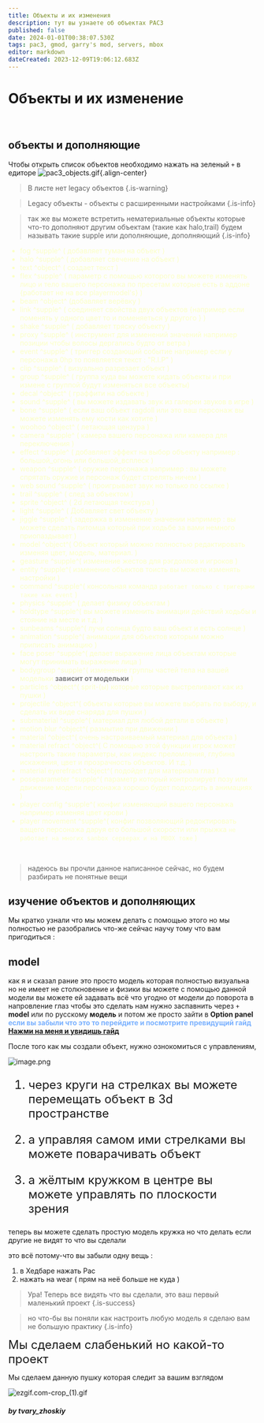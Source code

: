 ```yaml
---
title: Объекты и их изменения
description: тут вы узнаете об объектах PAC3
published: false
date: 2024-01-01T00:38:07.530Z
tags: pac3, gmod, garry's mod, servers, mbox
editor: markdown
dateCreated: 2023-12-09T19:06:12.683Z
---
```


# Объекты и их изменение

<br>


## объекты и дополняющиe

Чтобы открыть список объектов необходимо нажать на зеленый `+` в едиторе
![pac3_objects.gif](/pac3/pac3_objects.gif){.align-center}
> В листе нет legacy объектов
{.is-warning}

> Legacy объекты - объекты с расширенными настройками
{.is-info}

> так же вы можете встретить нематериальные объекты которые что-то дополняют другим объектам (такие как halo,trail)
будем называть такие supple или дополняющие, дополняющий
{.is-info}

<font color="#fbffc5">

- fog ^supple^ ( добавляет туман на объект )
- halo ^supple^ ( добавляет свечение на объект )
- text ^object^ ( создает текст )
- flex ^supple^ ( параметр с помощью которого вы можете изменять лицо и тело вашего персонажа по пресетам которые есть в аддоне {работает не на все playermodel's} )
- beam ^object^ (добавляет верёвку )
- link ^supple^ ( соединяет свойства двух объектов {например если поменять у одного цвет то и поменяеться у другого } )
- shake ^supple^ ( добавляет тряску объекту )
- proxy ^supple^ ( инструмент для изменений значений например позиции чтобы волосы дергались будто от ветра )
- event ^supple^ ( триггер создающий событие например если у персонажа 0hp то появляется текст : "R.I.P" )
- clip ^supple^ ( визуально разрезает объект )
- group ^supple^ ( группа куда вы можете кидать объекты и при измене с группой будут изменяться все объекты)
- decal ^object^ ( граффити на объекте )
- sound ^supple^ ( вы можете издавать звук из галереи звуков в игре )
- bone ^supple^ ( если ваш объект ragdoll или это ваш персонаж вы можете изменять ему кости как хотите )
- woohoo ^object^ ( летающая цензура )
- camera ^supple^ ( камера вашего персонажа или камера для переключения )
- effect ^supple^ ( добавляет эффект на выбор объекту например : большой_огонь или большой_всплеск )
- weapon ^supple^ ( оружие персонажа например : вы можете спрятать оружие и персонаж будет стрелять ничем )
- web sound ^supple^ ( проигрывает звук но только по ссылке )
- trail ^supple^ ( след за объектом )
- sprite ^object^ ( 2d летающая текстура )
- light ^supple^ ( Добавляет свет объекту )
- jiggle ^supple^ ( задержка в изменение значении например : вы можете сделать питомца который при ходьбе за вами немного приопаздывает )
- model ^object^( Объект который можно полностью редактировать изменяя цвет, модель, материал. )
- geasture ^supple^( изменение жестов для рэгдоллов и игроков )
- entity ^supple^( изменение объектов тоисть вы можете изменять настройки )
- command ^supple^( консольная команда `работает только с тригерами такие как event` )
- physics ^supple^ ( делает физику объектам )
- holdtype ^supple^( вы можете изменить анимации действий ходьбы и стояние на месте и т.д. )
- sunbeams ^supple^( лучи солнца будто ваш объект и есть солнце )
- animation ^supple^( анимации для объектов которым можно приписать анимацию )
- face poser ^supple^( делает выражение лица объектам которые могут принимать выражение лица )
- bodygroup ^supple^( изменение группы частей тела на вашей модельки <font color="gray"><b>зависит от модельки</b></font> )
- particles ^object^( sprit-(ы) которые которые выстреливают как из пушки )
- projectile ^object^( объекты которые вы можете выбрать по выбору, и сделать их виде снаряда для пушки  )
- submaterial ^supple^( материал для любой детали в объекте )
- motion blur ^object^( размытие при движении )
- material ^object^( очень настраиваемый материал для объекта )
- material refract ^object^( С помощью этой функции игрок может настроить такие параметры, как индекс преломления, глубина искажения, цвет и прозрачность объектов. И т.д. )
- material eyerefract ^object^( подойдет для материала глаз )
- poseparameter ^supple^( параметр который контролирует позу или движение модели персонажа хорошо будет подходить в анимациях )
- player config ^supple^( конфиг изменяющий вашего персонажа например изменяя цвет крови )
- player movement ^supple^(  конфиг позволяющий редоктировать ващего персонажа даруя его большой скорости или прыжка `не работает на многих sanbox серверах и на MBOX тоже`  )


</font>

<br>

<blockquote class="block"> <p>надеюсь вы прочли данное написанное сейчас, но будем разбирать не понятные вещи</p> </blockquote>

## изучение объектов и дополняющих

Мы кратко узнали что мы можем делать с помощью этого но мы полностью не разобрались что-же сейчас научу тому что вам пригодиться :

## model

как я и сказал рание это просто модель которая полностью визуальна но не имеет не столкновение и физики
вы можете с помощью данной модели вы можете ей задавать всё что угодно от модели до поворота в напровление глаз
чтобы это сделать нам нужно заспавнить через `+` **model** или по русскому **модель**
и потом же просто зайти в **Option panel** <font color="#7ab1ff">**если вы забыли что это то перейдите и посмотрите превидущий гайд [Нажми на меня и увидишь гайд](/PAC3/objects)**</font>

После того как мы создали объект, нужно ознокомиться с управлениям,

![image.png](/image.png)
<font size="5px">
  
1. через круги на стрелках вы можете перемещать объект в 3d пространстве

2. а управляя самом ими стрелками вы можете поварачивать объект
  
3. а жёлтым кружком в центре вы можете управлять по плоскости зрения
  
</font>

теперь вы можете сделать простую модель кружка но что делать если другие не видят то что вы сделали

это всё потому-что вы забыли одну вещь :

1. в Хедбаре нажать Pac
2. нажать на wear ( прям на неё больше не куда )

> Ура! Теперь все видять что вы сделали, это ваш первый маленький проект
{.is-success}

> но что-бы вы поняли как настроить любую модель я сделаю вам не большую практику
{.is-info}

<font size="5px" align="center">Мы сделаем слабенький но какой-то проект</font>

Мы сделаем данную пушку которая следит за вашим взглядом

![ezgif.com-crop_(1).gif](/ezgif.com-crop_(1).gif)



##### **by tvary_zhoskiy**
